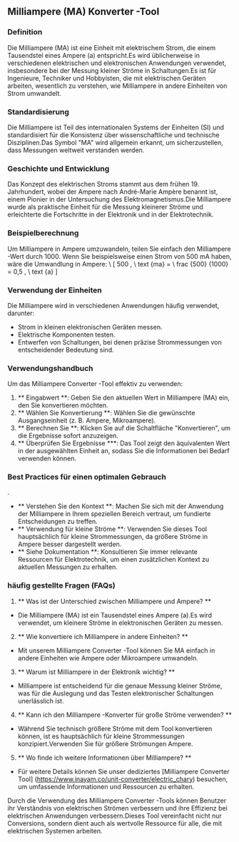 ## Milliampere (MA) Konverter -Tool

### Definition
Die Milliampere (MA) ist eine Einheit mit elektrischem Strom, die einem Tausendstel eines Ampere (a) entspricht.Es wird üblicherweise in verschiedenen elektrischen und elektronischen Anwendungen verwendet, insbesondere bei der Messung kleiner Ströme in Schaltungen.Es ist für Ingenieure, Techniker und Hobbyisten, die mit elektrischen Geräten arbeiten, wesentlich zu verstehen, wie Milliampere in andere Einheiten von Strom umwandelt.

### Standardisierung
Die Milliampere ist Teil des internationalen Systems der Einheiten (SI) und standardisiert für die Konsistenz über wissenschaftliche und technische Disziplinen.Das Symbol "MA" wird allgemein erkannt, um sicherzustellen, dass Messungen weltweit verstanden werden.

### Geschichte und Entwicklung
Das Konzept des elektrischen Stroms stammt aus dem frühen 19. Jahrhundert, wobei der Ampere nach André-Marie Ampère benannt ist, einem Pionier in der Untersuchung des Elektromagnetismus.Die Milliampere wurde als praktische Einheit für die Messung kleinerer Ströme und erleichterte die Fortschritte in der Elektronik und in der Elektrotechnik.

### Beispielberechnung
Um Milliampere in Ampere umzuwandeln, teilen Sie einfach den Milliampere -Wert durch 1000. Wenn Sie beispielsweise einen Strom von 500 mA haben, wäre die Umwandlung in Ampere:
\ [
500 \, \ text {ma} = \ frac {500} {1000} = 0,5 \, \ text {a}
\]

### Verwendung der Einheiten
Die Milliampere wird in verschiedenen Anwendungen häufig verwendet, darunter:
- Strom in kleinen elektronischen Geräten messen.
- Elektrische Komponenten testen.
- Entwerfen von Schaltungen, bei denen präzise Strommessungen von entscheidender Bedeutung sind.

### Verwendungshandbuch
Um das Milliampere Converter -Tool effektiv zu verwenden:
1. ** Eingabwert **: Geben Sie den aktuellen Wert in Milliampere (MA) ein, den Sie konvertieren möchten.
2. ** Wählen Sie Konvertierung **: Wählen Sie die gewünschte Ausgangseinheit (z. B. Ampere, Mikroampere).
3. ** Berechnen Sie **: Klicken Sie auf die Schaltfläche "Konvertieren", um die Ergebnisse sofort anzuzeigen.
4. ** Überprüfen Sie Ergebnisse ***: Das Tool zeigt den äquivalenten Wert in der ausgewählten Einheit an, sodass Sie die Informationen bei Bedarf verwenden können.

### Best Practices für einen optimalen Gebrauch
.
- ** Verstehen Sie den Kontext **: Machen Sie sich mit der Anwendung der Milliampere in Ihrem speziellen Bereich vertraut, um fundierte Entscheidungen zu treffen.
- ** Verwendung für kleine Ströme **: Verwenden Sie dieses Tool hauptsächlich für kleine Strommessungen, da größere Ströme in Ampere besser dargestellt werden.
- ** Siehe Dokumentation **: Konsultieren Sie immer relevante Ressourcen für Elektrotechnik, um einen zusätzlichen Kontext zu aktuellen Messungen zu erhalten.

### häufig gestellte Fragen (FAQs)

1. ** Was ist der Unterschied zwischen Milliampere und Ampere? **
- Die Milliampere (MA) ist ein Tausendstel eines Ampere (a).Es wird verwendet, um kleinere Ströme in elektronischen Geräten zu messen.

2. ** Wie konvertiere ich Milliampere in andere Einheiten? **
- Mit unserem Milliampere Converter -Tool können Sie MA einfach in andere Einheiten wie Ampere oder Mikroampere umwandeln.

3. ** Warum ist Milliampere in der Elektronik wichtig? **
- Milliampere ist entscheidend für die genaue Messung kleiner Ströme, was für die Auslegung und das Testen elektronischer Schaltungen unerlässlich ist.

4. ** Kann ich den Milliampere -Konverter für große Ströme verwenden? **
- Während Sie technisch größere Ströme mit dem Tool konvertieren können, ist es hauptsächlich für kleine Strommessungen konzipiert.Verwenden Sie für größere Strömungen Ampere.

5. ** Wo finde ich weitere Informationen über Milliampere? **
- Für weitere Details können Sie unser dediziertes [Milliampere Converter Tool] (https://www.inayam.co/unit-converter/electric_chary) besuchen, um umfassende Informationen und Ressourcen zu erhalten.

Durch die Verwendung des Milliampere Converter -Tools können Benutzer ihr Verständnis von elektrischen Strömen verbessern und ihre Effizienz bei elektrischen Anwendungen verbessern.Dieses Tool vereinfacht nicht nur Conversions, sondern dient auch als wertvolle Ressource für alle, die mit elektrischen Systemen arbeiten.